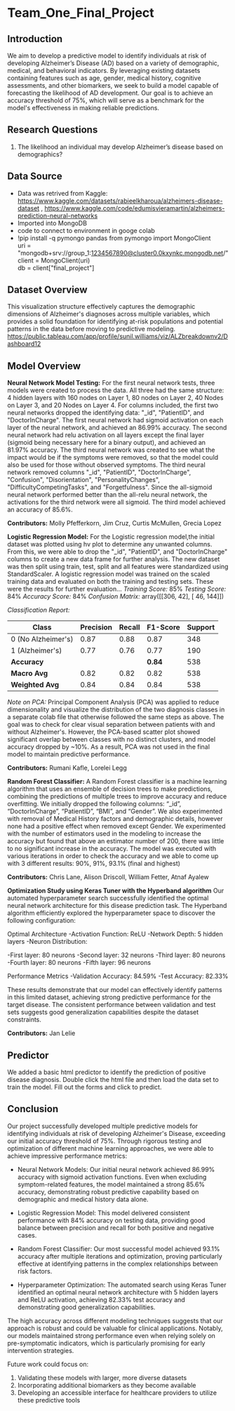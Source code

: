 
# Team_One_Final_Project
## Introduction 
We aim to develop a predictive model to identify individuals at risk of developing Alzheimer’s Disease (AD) based on a variety of demographic, medical, and behavioral indicators. By leveraging existing datasets containing features such as age, gender, medical history, cognitive assessments, and other biomarkers, we seek to build a model capable of forecasting the likelihood of AD development. Our goal is to achieve an accuracy threshold of 75%, which will serve as a benchmark for the model's effectiveness in making reliable predictions.
## Research Questions
1. The likelihood an individual may develop Alzheimer’s disease based on demographics?

## Data Source 
- Data was retrived from Kaggle: https://www.kaggle.com/datasets/rabieelkharoua/alzheimers-disease-dataset , https://www.kaggle.com/code/edumisvieramartin/alzheimers-prediction-neural-networks
- Imported into MongoDB
- code to connect to environment in googe colab
- !pip install -q pymongo pandas
from pymongo import MongoClient  
uri = "mongodb+srv://group_1:1234567890@cluster0.0kxynkc.mongodb.net/"
client = MongoClient(uri)  
db = client["final_project"]

## Dataset Overview
This visualization structure effectively captures the demographic dimensions of Alzheimer's diagnoses across multiple variables, which provides a solid foundation for identifying at-risk populations and potential patterns in the data before moving to predictive modeling.
https://public.tableau.com/app/profile/sunil.williams/viz/ALZbreakdownv2/Dashboard12

## Model Overview

**Neural Network Model Testing:**
For the first neural network tests, three models were created to process the data. All three had the same structure: 4 hidden layers with 160 nodes on Layer 1, 80 nodes on Layer 2, 40 Nodes on Layer 3, and 20 Nodes on Layer 4.
For columns included, the first two neural networks dropped the identifying data: "_id", "PatientID", and "DoctorInCharge". The first neural network had sigmoid activation on each layer of the neural network, and achieved an 86.99% accuracy. The second neural network had relu activation on all layers except the final layer (sigmoid being necessary here for a binary output), and achieved an 81.97% accuracy.
The third neural network was created to see what the impact would be if the symptoms were removed, so that the model could also be used for those without observed symptoms. The third neural network removed columns "_id", "PatientID", "DoctorInCharge", "Confusion", "Disorientation", "PersonalityChanges", "DifficultyCompetingTasks", and "Forgetfulness". Since the all-sigmoid neural network performed better than the all-relu neural network, the activations for the third network were all sigmoid. The third model achieved an accuracy of 85.6%.
  
  **Contributors:** Molly Pfefferkorn, Jim Cruz, Curtis McMullen, Grecia Lopez

**Logistic Regression Model:**
For the Logistic regression model,the initial dataset was plotted using hv plot to determine any unwanted columns. From this, we were able to drop the "_id", "PatientID", and "DoctorInCharge" columns to create a new data frame for further analysis. The new dataset was then split using train, test, split and all features were standardized using StandardScaler. A logistic regression model was trained on the scaled training data and evaluated on both the training and testing sets. These were the results for further evaluation... 
  _Training Score:_ 85%
  _Testing Score:_ 84%
  _Accuracy Score:_ 84%
  _Confusion Matrix:_ array([[306,  42],
                         [ 46, 144]])

  _Classification Report:_

| Class        | Precision | Recall | F1-Score | Support |
|--------------|-----------|--------|----------|---------|
| 0 (No Alzheimer's) | 0.87      | 0.88   | 0.87     | 348     |
| 1 (Alzheimer's)    | 0.77      | 0.76   | 0.77     | 190     |
| **Accuracy**        |           |        | **0.84** | 538     |
| **Macro Avg**       | 0.82      | 0.82   | 0.82     | 538     |
| **Weighted Avg**    | 0.84      | 0.84   | 0.84     | 538     |


_Note on PCA:_
Principal Component Analysis (PCA) was applied to reduce dimensionality and visualize the distribution of the two diagnosis classes in a separate colab file that otherwise followed the same steps as above. The goal was to check for clear visual separation between patients with and without Alzheimer's. However, the PCA-based scatter plot showed significant overlap between classes with no distinct clusters, and model accuracy dropped by ~10%. As a result, PCA was not used in the final model to maintain predictive performance.

 **Contributors:** Rumani Kafle, Lorelei Legg

**Random Forest Classifier:**
A Random Forest classifier is a machine learning algorithm that uses an ensemble of decision trees to make predictions, combining the predictions of multiple trees to improve accuracy and reduce overfitting. 
We initially dropped the following columns: “_id”, “DoctorInCharge”, “PatientID”, “BMI”, and “Gender”. 
We also experimented with removal of Medical History factors and demographic details, however none had a positive effect when removed except Gender.
We experimented with the number of estimators used in the modeling to increase the accuracy but found that above an estimator number of 200, there was little to no significant increase in the accuracy.
The model was executed with various iterations in order to check the  accuracy and we able to come up with 3 different results:
90%, 91%, 93.1% (final and highest)
 
 **Contributors:** Chris Lane, Alison Driscoll, William Fetter, Atnaf Ayalew
 
**Optimization Study using Keras Tuner with the Hyperband algorithm**
Our automated hyperparameter search successfully identified the optimal neural network architecture for this disease prediction task. The Hyperband algorithm efficiently explored the hyperparameter space to discover the following configuration:

Optimal Architecture
-Activation Function: ReLU
-Network Depth: 5 hidden layers
-Neuron Distribution:

-First layer: 80 neurons
-Second layer: 32 neurons
-Third layer: 80 neurons
-Fourth layer: 80 neurons
-Fifth layer: 96 neurons

Performance Metrics
-Validation Accuracy: 84.59%
-Test Accuracy: 82.33%

These results demonstrate that our model can effectively identify patterns in this limited dataset, achieving strong predictive performance for the target disease. The consistent performance between validation and test sets suggests good generalization capabilities despite the dataset constraints.

 **Contributors:** Jan Lelie

 ## Predictor
 We added a basic html predictor to identify the prediction of positive disease diagnosis. Double click the html file and then load the data set to train the model. Fill out the forms and click to predict.

## Conclusion
Our project successfully developed multiple predictive models for identifying individuals at risk of developing Alzheimer's Disease, exceeding our initial accuracy threshold of 75%. Through rigorous testing and optimization of different machine learning approaches, we were able to achieve impressive performance metrics:
  
 - Neural Network Models: Our initial neural network achieved 86.99% accuracy with sigmoid activation functions. Even when excluding symptom-related features, the model maintained a strong 85.6% accuracy, demonstrating robust predictive capability based on demographic and medical history data alone.
 - Logistic Regression Model: This model delivered consistent performance with 84% accuracy on testing data, providing good balance between precision and recall for both positive and negative cases.
  
 - Random Forest Classifier: Our most successful model achieved 93.1% accuracy after multiple iterations and optimization, proving particularly effective at     identifying patterns in the complex relationships between risk factors.
 - Hyperparameter Optimization: The automated search using Keras Tuner identified an optimal neural network architecture with 5 hidden layers and ReLU activation, achieving 82.33% test accuracy and demonstrating good generalization capabilities.

The high accuracy across different modeling techniques suggests that our approach is robust and could be valuable for clinical applications. Notably, our models maintained strong performance even when relying solely on pre-symptomatic indicators, which is particularly promising for early intervention strategies.

Future work could focus on:

1.  Validating these models with larger, more diverse datasets
2.  Incorporating additional biomarkers as they become available
3.  Developing an accessible interface for healthcare providers to utilize these predictive tools
